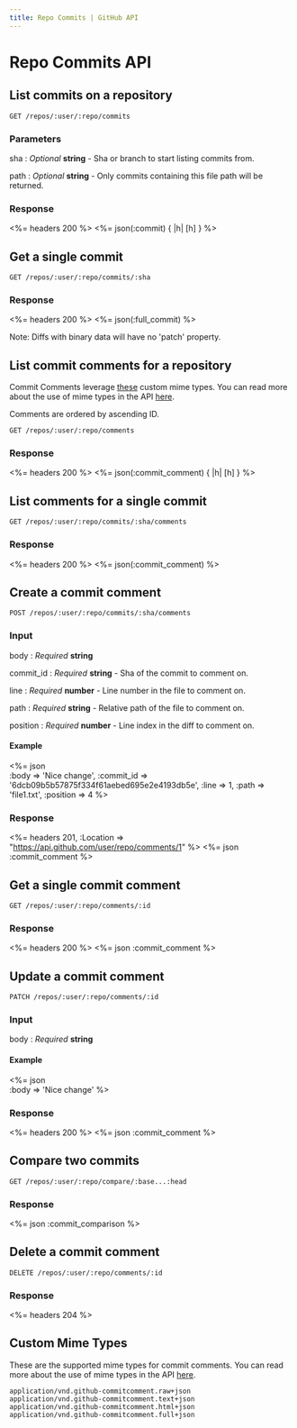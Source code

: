 ```yaml
---
title: Repo Commits | GitHub API
---
```


# Repo Commits API

## List commits on a repository

    GET /repos/:user/:repo/commits

### Parameters

sha
: _Optional_ **string** - Sha or branch to start listing commits from.

path
: _Optional_ **string** - Only commits containing this file path
will be returned.

### Response

<%= headers 200 %>
<%= json(:commit) { |h| [h] } %>

## Get a single commit

    GET /repos/:user/:repo/commits/:sha

### Response

<%= headers 200 %>
<%= json(:full_commit) %>

Note: Diffs with binary data will have no 'patch' property.

## List commit comments for a repository

Commit Comments leverage [these](#custom-mime-types) custom mime types. You can
read more about the use of mime types in the API [here](/v3/mime/).

Comments are ordered by ascending ID.

    GET /repos/:user/:repo/comments

### Response

<%= headers 200 %>
<%= json(:commit_comment) { |h| [h] } %>

## List comments for a single commit

    GET /repos/:user/:repo/commits/:sha/comments

### Response

<%= headers 200 %>
<%= json(:commit_comment) %>

## Create a commit comment

    POST /repos/:user/:repo/commits/:sha/comments

### Input

body
: _Required_ **string**

commit_id
: _Required_ **string** - Sha of the commit to comment on.

line
: _Required_ **number** - Line number in the file to comment on.

path
: _Required_ **string** - Relative path of the file to comment on.

position
: _Required_ **number** - Line index in the diff to comment on.

#### Example

<%= json \
  :body      => 'Nice change',
  :commit_id => '6dcb09b5b57875f334f61aebed695e2e4193db5e',
  :line      => 1,
  :path      => 'file1.txt',
  :position  => 4
%>

### Response

<%= headers 201, :Location => "https://api.github.com/user/repo/comments/1" %>
<%= json :commit_comment %>

## Get a single commit comment

    GET /repos/:user/:repo/comments/:id

### Response

<%= headers 200 %>
<%= json :commit_comment %>

## Update a commit comment

    PATCH /repos/:user/:repo/comments/:id

### Input

body
: _Required_ **string**

#### Example

<%= json \
  :body => 'Nice change'
%>

### Response

<%= headers 200 %>
<%= json :commit_comment %>

## Compare two commits

    GET /repos/:user/:repo/compare/:base...:head

### Response

<%= json :commit_comparison %>

## Delete a commit comment

    DELETE /repos/:user/:repo/comments/:id

### Response

<%= headers 204 %>

## Custom Mime Types

These are the supported mime types for commit comments. You can read more
about the use of mime types in the API [here](/v3/mime/).

    application/vnd.github-commitcomment.raw+json
    application/vnd.github-commitcomment.text+json
    application/vnd.github-commitcomment.html+json
    application/vnd.github-commitcomment.full+json
